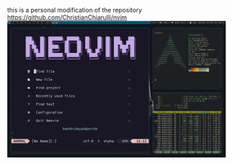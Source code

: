 this is a personal modification of the repository https://github.com/ChristianChiarulli/nvim
![nvim](/nvim.png)
